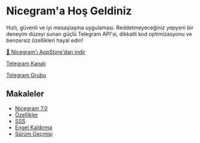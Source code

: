 # Nicegram'a Hoş Geldiniz

Hızlı, güvenli ve iyi mesaşlaşma uygulaması. Reddetmeyeceğiniz yepyeni bir deneyim düzeyi sunan güçlü Telegram API'si, dikkatli kod optimizasyonu ve benzersiz özellikleri hayal edin!


<a href="https://itunes.apple.com/app/id1457369322" target="_blank">📱 Nicegram'ı AppStore'dan indir</a>

<a href="https://t.me/nicegramapp" target="_blank">Telegram Kanalı</a>

<a href="https://t.me/nicegram_tr" target="_blank">Telegram Grubu</a>


## Makaleler
- [Nicegram 7.0](/tr/7.0)
- [Özellikler](/tr/features)
- [SSS](/tr/faq)
- [Engel Kaldırma](/tr/unblock)
- [Sürüm Geçmişi](/tr/changelog)
